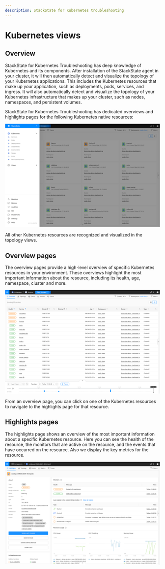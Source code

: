 ```yaml
---
description: StackState for Kubernetes troubleshooting
---
```


# Kubernetes views

## Overview

StackState for Kubernetes Troubleshooting has deep knowledge of Kubernetes and its components. After installation of the StackState agent in your cluster, it will then automatically detect and visualize the topology of your Kubernetes applications. This includes the Kubernetes resources that make up your application, such as deployments, pods, services, and ingress. It will also automatically detect and visualize the topology of your Kubernetes infrastructure that makes up your cluster, such as nodes, namespaces, and persistent volumes.

StackState for Kubernetes Troubleshooting has dedicated overviews and highlights pages for the following Kubernetes native resources:

![](../../.gitbook/assets/k8s/k8s-menu.png)

All other Kubernetes resources are recognized and visualized in the topology views.

## Overview pages

The overview pages provide a high-level overview of specific Kubernetes resources in your environment. These overviews highlight the most important information about the resource, including its health, age, namespace, cluster and more.

![](../../.gitbook/assets/k8s/k8s-service-overview.png)

From an overview page, you can click on one of the Kubernetes resources to navigate to the highlights page for that resource.

## Highlights pages

The highlights page shows an overview of the most important information about a specific Kubernetes resource. Here you can see the health of the resource, the monitors that are active on the resource, and the events that have occurred on the resource. Also we display the key metrics for the resource.

![](../../.gitbook/assets/k8s/k8s-pod-highlights.png)
